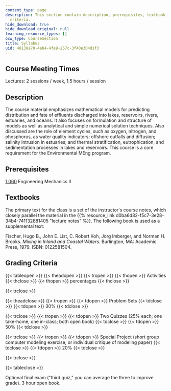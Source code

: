 ```yaml
---
content_type: page
description: This section contain description, prerequisites, textbook and grading
  criteria.
hide_download: true
hide_download_original: null
learning_resource_types: []
ocw_type: CourseSection
title: Syllabus
uid: 48138a70-4ab4-4fe9-257c-3f40e304d1f3
---
```


Course Meeting Times
--------------------

Lectures: 2 sessions / week, 1.5 hours / session

Description
-----------

The course material emphasizes mathematical models for predicting distribution and fate of effluents discharged into lakes, reservoirs, rivers, estuaries, and oceans. It also focuses on formulation and structure of models as well as analytical and simple numerical solution techniques. Also discussed are the role of element cycles, such as oxygen, nitrogen, and phosphorus, as water quality indicators; offshore outfalls and diffusion; salinity intrusion in estuaries; and thermal stratification, eutrophication, and sedimentation processes in lakes and reservoirs. This course is a core requirement for the Environmental MEng program.

Prerequisites
-------------

[1.060](/courses/1-060-engineering-mechanics-ii-spring-2006) Engineering Mechanics II

Textbooks
---------

The primary text for the class is a set of the instructor's course notes, which closely parallel the material in the {{% resource_link d0ba6d82-f5c7-3e28-34b4-741132881405 "lecture notes" %}}. The following book is used as a supplemental text:

Fischer, Hugo B., John E. List, C. Robert Koh, Jorg Imberger, and Norman H. Brooks. _Mixing in Inland and Coastal Waters_. Burlington, MA: Academic Press, 1979. ISBN: 0122581504.

Grading Criteria
----------------

{{< tableopen >}}
{{< theadopen >}}
{{< tropen >}}
{{< thopen >}}
Activities
{{< thclose >}}
{{< thopen >}}
percentages
{{< thclose >}}

{{< trclose >}}

{{< theadclose >}}
{{< tropen >}}
{{< tdopen >}}
Problem Sets
{{< tdclose >}}
{{< tdopen >}}
30%
{{< tdclose >}}

{{< trclose >}}
{{< tropen >}}
{{< tdopen >}}
Two Quizzes (25% each; one take-home, one in-class; both open book)
{{< tdclose >}}
{{< tdopen >}}
50%
{{< tdclose >}}

{{< trclose >}}
{{< tropen >}}
{{< tdopen >}}
Special Project (short group computer modeling exercise, or individual critique of modeling paper)
{{< tdclose >}}
{{< tdopen >}}
20%
{{< tdclose >}}

{{< trclose >}}

{{< tableclose >}}

Optional final exam ("third quiz," you can average the three to improve grade). 3 hour open book.